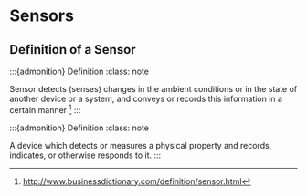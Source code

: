 # Sensors

## Definition of a Sensor

:::{admonition} Definition
:class: note

Sensor detects (senses) changes in the ambient conditions or in the state of another device or a system, and conveys or records this information in a certain manner [^footnote1]
:::

:::{admonition} Definition
:class: note

A device which detects or measures a physical property and records, indicates, or otherwise responds to it.
:::




[^footnote1]: http://www.businessdictionary.com/definition/sensor.html